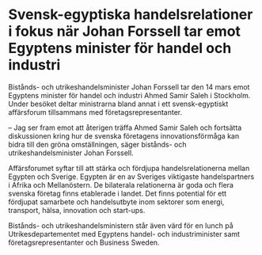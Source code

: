# Svensk-egyptiska handelsrelationer i fokus när Johan Forssell tar emot Egyptens minister för handel och industri

Bistånds- och utrikeshandelsminister Johan Forssell tar den 14 mars emot Egyptens minister för handel och industri Ahmed Samir Saleh i Stockholm. Under besöket deltar ministrarna bland annat i ett svensk-egyptiskt affärsforum tillsammans med företagsrepresentanter.

– ­Jag ser fram emot att återigen träffa Ahmed Samir Saleh och fortsätta diskussionen kring hur de svenska företagens innovationsförmåga kan bidra till den gröna omställningen, säger bistånds- och utrikeshandelsminister Johan Forssell.

­­­­Affärsforumet syftar till att stärka och fördjupa handelsrelationerna mellan Egypten och Sverige. Egypten är en av Sveriges viktigaste handelspartners i Afrika och Mellanöstern. De bilaterala relationerna är goda och flera svenska företag finns etablerade i landet. Det finns potential för ett fördjupat samarbete och handelsutbyte inom sektorer som energi, transport, hälsa, innovation och start-ups.

Bistånds- och utrikeshandelsministern står även värd för en lunch på Utrikesdepartementet med Egyptens handel- och industriminister samt företagsrepresentanter och Business Sweden.
